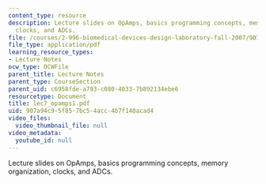 ```yaml
---
content_type: resource
description: Lecture slides on OpAmps, basics programming concepts, memory organization,
  clocks, and ADCs.
file: /courses/2-996-biomedical-devices-design-laboratory-fall-2007/907a94c95f857bc54acc4b7f140acad4_lec7_opamps1.pdf
file_type: application/pdf
learning_resource_types:
- Lecture Notes
ocw_type: OCWFile
parent_title: Lecture Notes
parent_type: CourseSection
parent_uid: c6958fde-a793-c080-4033-7b892134ebe6
resourcetype: Document
title: lec7_opamps1.pdf
uid: 907a94c9-5f85-7bc5-4acc-4b7f140acad4
video_files:
  video_thumbnail_file: null
video_metadata:
  youtube_id: null
---
```

Lecture slides on OpAmps, basics programming concepts, memory organization, clocks, and ADCs.

